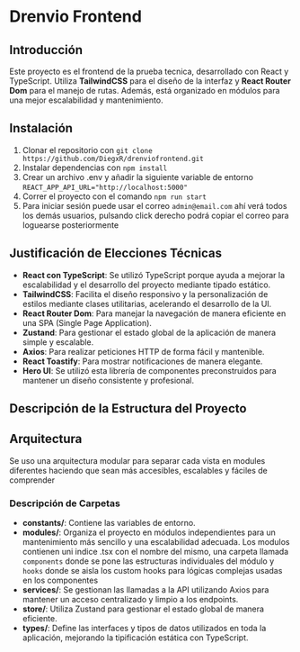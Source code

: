 # Drenvio Frontend

## Introducción
Este proyecto es el frontend de la prueba tecnica, desarrollado con React y TypeScript. Utiliza **TailwindCSS** para el diseño de la interfaz y **React Router Dom** para el manejo de rutas. Además, está organizado en módulos para una mejor escalabilidad y mantenimiento.

## Instalación 
1. Clonar el repositorio con `git clone https://github.com/DiegxR/drenviofrontend.git`
2. Instalar dependencias con `npm install`
3. Crear un archivo .env y añadir la siguiente variable de entorno `REACT_APP_API_URL="http://localhost:5000"`
4. Correr el proyecto con el comando `npm run start`
5. Para iniciar sesión puede usar el correo `admin@email.com` ahí verá todos los demás usuarios, pulsando click derecho podrá copiar el correo para loguearse posteriormente

## Justificación de Elecciones Técnicas

- **React con TypeScript**: Se utilizó TypeScript porque ayuda a mejorar la escalabilidad y el desarrollo del proyecto mediante tipado estático.
- **TailwindCSS**: Facilita el diseño responsivo y la personalización de estilos mediante clases utilitarias, acelerando el desarrollo de la UI.
- **React Router Dom**: Para manejar la navegación de manera eficiente en una SPA (Single Page Application).
- **Zustand**: Para gestionar el estado global de la aplicación de manera simple y escalable.
- **Axios**: Para realizar peticiones HTTP de forma fácil y mantenible.
- **React Toastify**: Para mostrar notificaciones de manera elegante.
- **Hero UI**: Se utilizó esta librería de componentes preconstruidos para mantener un diseño consistente y profesional.

## Descripción de la Estructura del Proyecto

## Arquitectura
Se uso una arquitectura modular para separar cada vista en modules diferentes haciendo que sean más accesibles, escalables y fáciles de comprender

### Descripción de Carpetas
- **constants/**: Contiene las variables de entorno.
- **modules/**: Organiza el proyecto en módulos independientes para un mantenimiento más sencillo y una escalabilidad adecuada. Los modulos contienen uni indice .tsx con el nombre del mismo, una carpeta llamada `components` donde se pone las estructuras individuales del módulo y `hooks` donde se aisla los custom hooks para lógicas complejas usadas en los componentes
- **services/**: Se gestionan las llamadas a la API utilizando Axios para mantener un acceso centralizado y limpio a los endpoints.
- **store/**: Utiliza Zustand para gestionar el estado global de manera eficiente.
- **types/**: Define las interfaces y tipos de datos utilizados en toda la aplicación, mejorando la tipificación estática con TypeScript.

